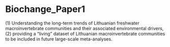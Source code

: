 # Biochange_Paper1
(1) Understanding the long-term trends of Lithuanian freshwater macroinvertebrate communities and their associated environmental drivers, (2) providing a “living” dataset of Lithuanian macroinvertebrate communities to be included in future large-scale meta-analyses.
